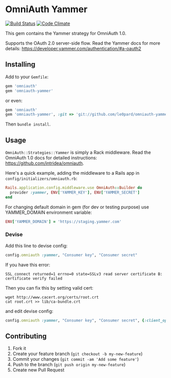 # OmniAuth Yammer 
[![Build Status](https://travis-ci.org/le0pard/omniauth-yammer.png)](https://travis-ci.org/le0pard/omniauth-yammer)
[![Code Climate](https://codeclimate.com/github/le0pard/omniauth-yammer.png)](https://codeclimate.com/github/le0pard/omniauth-yammer)

This gem contains the Yammer strategy for OmniAuth 1.0.

Supports the OAuth 2.0 server-side flow. Read the Yammer docs for more details: https://developer.yammer.com/authentication/#a-oauth2

## Installing

Add to your `Gemfile`:

```ruby
gem 'omniauth'
gem 'omniauth-yammer'
```

or even:

```ruby
gem 'omniauth'
gem 'omniauth-yammer', :git => 'git://github.com/le0pard/omniauth-yammer.git'
```

Then `bundle install`.

## Usage

`OmniAuth::Strategies::Yammer` is simply a Rack middleware. Read the OmniAuth 1.0 docs for detailed instructions: https://github.com/intridea/omniauth.

Here's a quick example, adding the middleware to a Rails app in `config/initializers/omniauth.rb`:

```ruby
Rails.application.config.middleware.use OmniAuth::Builder do
  provider :yammer, ENV['YAMMER_KEY'], ENV['YAMMER_SECRET']
end
```

For changing default domain in gem (for dev or testing purpose) use YAMMER\_DOMAIN environment variable:

```ruby
ENV['YAMMER_DOMAIN'] = 'https://staging.yammer.com'
```

### Devise

Add this line to devise config:


```ruby
config.omniauth :yammer, "Consumer key", "Consumer secret"
```

If you have this error:

    SSL_connect returned=1 errno=0 state=SSLv3 read server certificate B: certificate verify failed

Then you can fix this by setting valid cert:

    wget http://www.cacert.org/certs/root.crt
    cat root.crt >> lib/ca-bundle.crt

and edit devise config:

```ruby
config.omniauth :yammer, "Consumer key", "Consumer secret", {:client_options => {:ssl => {:ca_file => "#{Rails.root}/lib/ca-bundle.crt" }}}
```

## Contributing

1. Fork it
2. Create your feature branch (`git checkout -b my-new-feature`)
3. Commit your changes (`git commit -am 'Add some feature'`)
4. Push to the branch (`git push origin my-new-feature`)
5. Create new Pull Request
